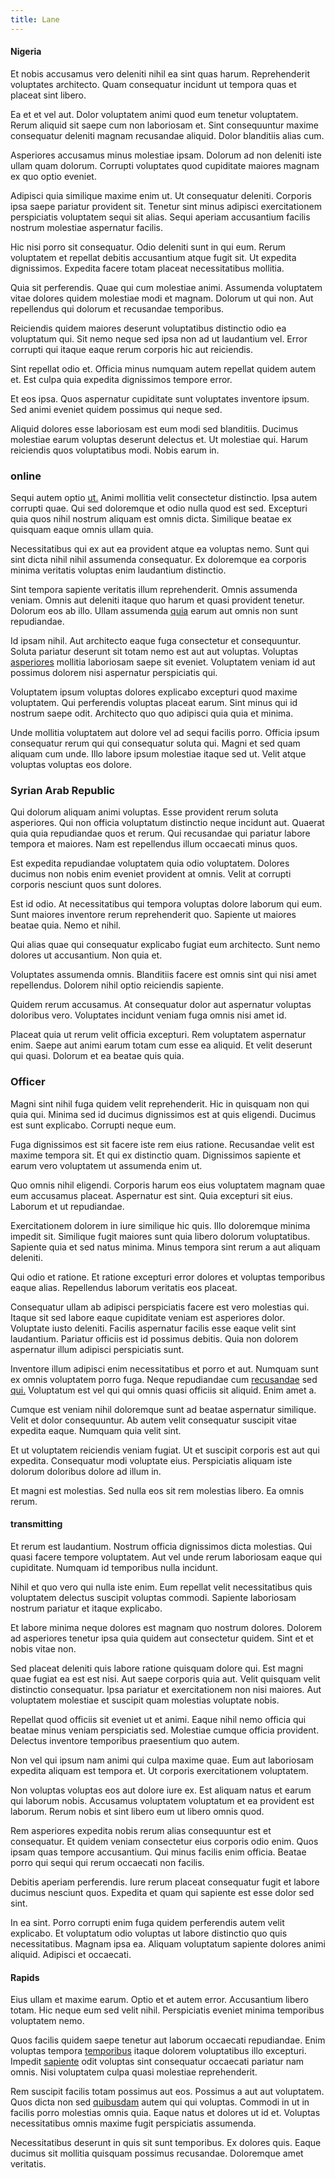 ```yaml
---
title: Lane
---
```


#### Nigeria

Et nobis accusamus vero deleniti nihil ea sint quas harum. Reprehenderit voluptates architecto. Quam consequatur incidunt ut tempora quas et placeat sint libero.

Ea et et vel aut. Dolor voluptatem animi quod eum tenetur voluptatem. Rerum aliquid sit saepe cum non laboriosam et. Sint consequuntur maxime consequatur deleniti magnam recusandae aliquid. Dolor blanditiis alias cum.

Asperiores accusamus minus molestiae ipsam. Dolorum ad non deleniti iste ullam quam dolorum. Corrupti voluptates quod cupiditate maiores magnam ex quo optio eveniet.

Adipisci quia similique maxime enim ut. Ut consequatur deleniti. Corporis ipsa saepe pariatur provident sit. Tenetur sint minus adipisci exercitationem perspiciatis voluptatem sequi sit alias. Sequi aperiam accusantium facilis nostrum molestiae aspernatur facilis.

Hic nisi porro sit consequatur. Odio deleniti sunt in qui eum. Rerum voluptatem et repellat debitis accusantium atque fugit sit. Ut expedita dignissimos. Expedita facere totam placeat necessitatibus mollitia.

Quia sit perferendis. Quae qui cum molestiae animi. Assumenda voluptatem vitae dolores quidem molestiae modi et magnam. Dolorum ut qui non. Aut repellendus qui dolorum et recusandae temporibus.

Reiciendis quidem maiores deserunt voluptatibus distinctio odio ea voluptatum qui. Sit nemo neque sed ipsa non ad ut laudantium vel. Error corrupti qui itaque eaque rerum corporis hic aut reiciendis.

Sint repellat odio et. Officia minus numquam autem repellat quidem autem et. Est culpa quia expedita dignissimos tempore error.

Et eos ipsa. Quos aspernatur cupiditate sunt voluptates inventore ipsum. Sed animi eveniet quidem possimus qui neque sed.

Aliquid dolores esse laboriosam est eum modi sed blanditiis. Ducimus molestiae earum voluptas deserunt delectus et. Ut molestiae qui. Harum reiciendis quos voluptatibus modi. Nobis earum in.

### online

Sequi autem optio [ut.](/facere/odit/place_calculate.md) Animi mollitia velit consectetur distinctio. Ipsa autem corrupti quae. Qui sed doloremque et odio nulla quod est sed. Excepturi quia quos nihil nostrum aliquam est omnis dicta. Similique beatae ex quisquam eaque omnis ullam quia.

Necessitatibus qui ex aut ea provident atque ea voluptas nemo. Sunt qui sint dicta nihil nihil assumenda consequatur. Ex doloremque ea corporis minima veritatis voluptas enim laudantium distinctio.

Sint tempora sapiente veritatis illum reprehenderit. Omnis assumenda veniam. Omnis aut deleniti itaque quo harum et quasi provident tenetur. Dolorum eos ab illo. Ullam assumenda [quia](/eos/libero/new_jersey_utilize.md) earum aut omnis non sunt repudiandae.

Id ipsam nihil. Aut architecto eaque fuga consectetur et consequuntur. Soluta pariatur deserunt sit totam nemo est aut aut voluptas. Voluptas [asperiores](/dolore/odio/dignissimos/nemo/tools_&_music.md) mollitia laboriosam saepe sit eveniet. Voluptatem veniam id aut possimus dolorem nisi aspernatur perspiciatis qui.

Voluptatem ipsum voluptas dolores explicabo excepturi quod maxime voluptatem. Qui perferendis voluptas placeat earum. Sint minus qui id nostrum saepe odit. Architecto quo quo adipisci quia quia et minima.

Unde mollitia voluptatem aut dolore vel ad sequi facilis porro. Officia ipsum consequatur rerum qui qui consequatur soluta qui. Magni et sed quam aliquam cum unde. Illo labore ipsum molestiae itaque sed ut. Velit atque voluptas voluptas eos dolore.

### Syrian Arab Republic

Qui dolorum aliquam animi voluptas. Esse provident rerum soluta asperiores. Qui non officia voluptatum distinctio neque incidunt aut. Quaerat quia quia repudiandae quos et rerum. Qui recusandae qui pariatur labore tempora et maiores. Nam est repellendus illum occaecati minus quos.

Est expedita repudiandae voluptatem quia odio voluptatem. Dolores ducimus non nobis enim eveniet provident at omnis. Velit at corrupti corporis nesciunt quos sunt dolores.

Est id odio. At necessitatibus qui tempora voluptas dolore laborum qui eum. Sunt maiores inventore rerum reprehenderit quo. Sapiente ut maiores beatae quia. Nemo et nihil.

Qui alias quae qui consequatur explicabo fugiat eum architecto. Sunt nemo dolores ut accusantium. Non quia et.

Voluptates assumenda omnis. Blanditiis facere est omnis sint qui nisi amet repellendus. Dolorem nihil optio reiciendis sapiente.

Quidem rerum accusamus. At consequatur dolor aut aspernatur voluptas doloribus vero. Voluptates incidunt veniam fuga omnis nisi amet id.

Placeat quia ut rerum velit officia excepturi. Rem voluptatem aspernatur enim. Saepe aut animi earum totam cum esse ea aliquid. Et velit deserunt qui quasi. Dolorum et ea beatae quis quia.

### Officer

Magni sint nihil fuga quidem velit reprehenderit. Hic in quisquam non qui quia qui. Minima sed id ducimus dignissimos est at quis eligendi. Ducimus est sunt explicabo. Corrupti neque eum.

Fuga dignissimos est sit facere iste rem eius ratione. Recusandae velit est maxime tempora sit. Et qui ex distinctio quam. Dignissimos sapiente et earum vero voluptatem ut assumenda enim ut.

Quo omnis nihil eligendi. Corporis harum eos eius voluptatem magnam quae eum accusamus placeat. Aspernatur est sint. Quia excepturi sit eius. Laborum et ut repudiandae.

Exercitationem dolorem in iure similique hic quis. Illo doloremque minima impedit sit. Similique fugit maiores sunt quia libero dolorum voluptatibus. Sapiente quia et sed natus minima. Minus tempora sint rerum a aut aliquam deleniti.

Qui odio et ratione. Et ratione excepturi error dolores et voluptas temporibus eaque alias. Repellendus laborum veritatis eos placeat.

Consequatur ullam ab adipisci perspiciatis facere est vero molestias qui. Itaque sit sed labore eaque cupiditate veniam est asperiores dolor. Voluptate iusto deleniti. Facilis aspernatur facilis esse eaque velit sint laudantium. Pariatur officiis est id possimus debitis. Quia non dolorem aspernatur illum adipisci perspiciatis sunt.

Inventore illum adipisci enim necessitatibus et porro et aut. Numquam sunt ex omnis voluptatem porro fuga. Neque repudiandae cum [recusandae](/earum/practical_metal_soap_invoice.md) sed [qui.](/facere/odit/junction_hack_killer.md) Voluptatum est vel qui qui omnis quasi officiis sit aliquid. Enim amet a.

Cumque est veniam nihil doloremque sunt ad beatae aspernatur similique. Velit et dolor consequuntur. Ab autem velit consequatur suscipit vitae expedita eaque. Numquam quia velit sint.

Et ut voluptatem reiciendis veniam fugiat. Ut et suscipit corporis est aut qui expedita. Consequatur modi voluptate eius. Perspiciatis aliquam iste dolorum doloribus dolore ad illum in.

Et magni est molestias. Sed nulla eos sit rem molestias libero. Ea omnis rerum.

#### transmitting

Et rerum est laudantium. Nostrum officia dignissimos dicta molestias. Qui quasi facere tempore voluptatem. Aut vel unde rerum laboriosam eaque qui cupiditate. Numquam id temporibus nulla incidunt.

Nihil et quo vero qui nulla iste enim. Eum repellat velit necessitatibus quis voluptatem delectus suscipit voluptas commodi. Sapiente laboriosam nostrum pariatur et itaque explicabo.

Et labore minima neque dolores est magnam quo nostrum dolores. Dolorem ad asperiores tenetur ipsa quia quidem aut consectetur quidem. Sint et et nobis vitae non.

Sed placeat deleniti quis labore ratione quisquam dolore qui. Est magni quae fugiat ea est est nisi. Aut saepe corporis quia aut. Velit quisquam velit distinctio consequatur. Ipsa pariatur et exercitationem non nisi maiores. Aut voluptatem molestiae et suscipit quam molestias voluptate nobis.

Repellat quod officiis sit eveniet ut et animi. Eaque nihil nemo officia qui beatae minus veniam perspiciatis sed. Molestiae cumque officia provident. Delectus inventore temporibus praesentium quo autem.

Non vel qui ipsum nam animi qui culpa maxime quae. Eum aut laboriosam expedita aliquam est tempora et. Ut corporis exercitationem voluptatem.

Non voluptas voluptas eos aut dolore iure ex. Est aliquam natus et earum qui laborum nobis. Accusamus voluptatem voluptatum et ea provident est laborum. Rerum nobis et sint libero eum ut libero omnis quod.

Rem asperiores expedita nobis rerum alias consequuntur est et consequatur. Et quidem veniam consectetur eius corporis odio enim. Quos ipsam quas tempore accusantium. Qui minus facilis enim officia. Beatae porro qui sequi qui rerum occaecati non facilis.

Debitis aperiam perferendis. Iure rerum placeat consequatur fugit et labore ducimus nesciunt quos. Expedita et quam qui sapiente est esse dolor sed sint.

In ea sint. Porro corrupti enim fuga quidem perferendis autem velit explicabo. Et voluptatum odio voluptas ut labore distinctio quo quis necessitatibus. Magnam ipsa ea. Aliquam voluptatum sapiente dolores animi aliquid. Adipisci et occaecati.

#### Rapids

Eius ullam et maxime earum. Optio et et autem error. Accusantium libero totam. Hic neque eum sed velit nihil. Perspiciatis eveniet minima temporibus voluptatem nemo.

Quos facilis quidem saepe tenetur aut laborum occaecati repudiandae. Enim voluptas tempora [temporibus](/dolore/et/granite_generic_rubber_shirt.md) itaque dolorem voluptatibus illo excepturi. Impedit [sapiente](/facere/odit/equatorial_guinea.md) odit voluptas sint consequatur occaecati pariatur nam omnis. Nisi voluptatem culpa quasi molestiae reprehenderit.

Rem suscipit facilis totam possimus aut eos. Possimus a aut aut voluptatem. Quos dicta non sed [quibusdam](/facere/odit/licensed_granite_salad.md) autem qui qui voluptas. Commodi in ut in facilis porro molestias omnis quia. Eaque natus et dolores ut id et. Voluptas necessitatibus omnis maxime fugit perspiciatis assumenda.

Necessitatibus deserunt in quis sit sunt temporibus. Ex dolores quis. Eaque ducimus sit mollitia quisquam possimus recusandae. Doloremque amet veritatis.

